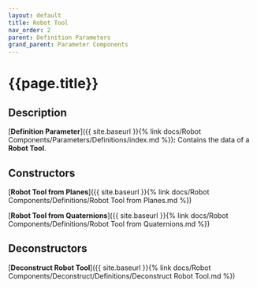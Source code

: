 ```yaml
---
layout: default
title: Robot Tool
nav_order: 2
parent: Definition Parameters
grand_parent: Parameter Components
---
```



# **{{page.title}}**

## **Description**

[**Definition Parameter**]({{ site.baseurl }}{% link docs/Robot Components/Parameters/Definitions/index.md %})**:** 
Contains the data of a **Robot Tool**.

## **Constructors**

[**Robot Tool from Planes**]({{ site.baseurl }}{% link docs/Robot Components/Definitions/Robot Tool from Planes.md %})

[**Robot Tool from Quaternions**]({{ site.baseurl }}{% link docs/Robot Components/Definitions/Robot Tool from Quaternions.md %})

## **Deconstructors**

[**Deconstruct Robot Tool**]({{ site.baseurl }}{% link docs/Robot Components/Deconstruct/Definitions/Deconstruct Robot Tool.md %})
